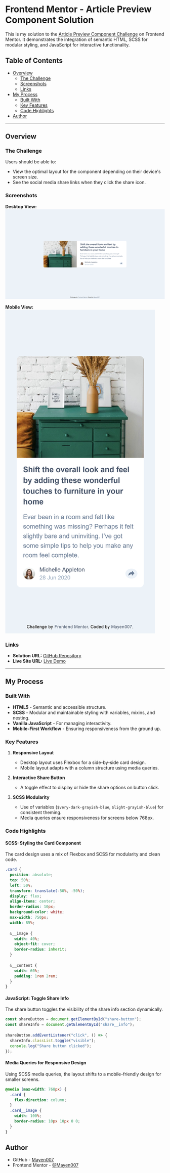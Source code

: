 # Frontend Mentor - Article Preview Component Solution

This is my solution to the [Article Preview Component Challenge](https://www.frontendmentor.io/challenges/article-preview-component-dYBN_pYFT) on Frontend Mentor. It demonstrates the integration of semantic HTML, SCSS for modular styling, and JavaScript for interactive functionality.

## Table of Contents

- [Overview](#overview)
  - [The Challenge](#the-challenge)
  - [Screenshots](#screenshots)
  - [Links](#links)
- [My Process](#my-process)
  - [Built With](#built-with)
  - [Key Features](#key-features)
  - [Code Highlights](#code-highlights)
- [Author](#author)

---

## Overview

### The Challenge

Users should be able to:

- View the optimal layout for the component depending on their device's screen size.
- See the social media share links when they click the share icon.

### Screenshots

**Desktop View:**  
![Desktop View](./assets/images/desktop-view.png)

**Mobile View:**  
![Mobile View](./assets/images/mobile-view.png)

### Links

- **Solution URL:** [GitHub Repository](https://github.com/Mayen007/Article-Preview-Component)
- **Live Site URL:** [Live Demo](https://mayen007.github.io/Article-Preview-Component/)

---

## My Process

### Built With

- **HTML5** - Semantic and accessible structure.
- **SCSS** - Modular and maintainable styling with variables, mixins, and nesting.
- **Vanilla JavaScript** - For managing interactivity.
- **Mobile-First Workflow** - Ensuring responsiveness from the ground up.

### Key Features

1. **Responsive Layout**

   - Desktop layout uses Flexbox for a side-by-side card design.
   - Mobile layout adapts with a column structure using media queries.

2. **Interactive Share Button**

   - A toggle effect to display or hide the share options on button click.

3. **SCSS Modularity**
   - Use of variables (`$very-dark-grayish-blue`, `$light-grayish-blue`) for consistent theming.
   - Media queries ensure responsiveness for screens below 768px.

### Code Highlights

#### SCSS: Styling the Card Component

The card design uses a mix of Flexbox and SCSS for modularity and clean code.

```scss
.card {
  position: absolute;
  top: 50%;
  left: 50%;
  transform: translate(-50%, -50%);
  display: flex;
  align-items: center;
  border-radius: 10px;
  background-color: white;
  max-width: 750px;
  width: 85%;

  &__image {
    width: 40%;
    object-fit: cover;
    border-radius: inherit;
  }

  &__content {
    width: 60%;
    padding: 1rem 2rem;
  }
}
```

#### JavaScript: Toggle Share Info

The share button toggles the visibility of the share info section dynamically.

```javascript
const shareButton = document.getElementById("share-button");
const shareInfo = document.getElementById("share__info");

shareButton.addEventListener("click", () => {
  shareInfo.classList.toggle("visible");
  console.log("Share button clicked");
});
```

#### Media Queries for Responsive Design

Using SCSS media queries, the layout shifts to a mobile-friendly design for smaller screens.

```scss
@media (max-width: 768px) {
  .card {
    flex-direction: column;
  }
  .card__image {
    width: 100%;
    border-radius: 10px 10px 0 0;
  }
}
```

## Author

- GitHub - [Mayen007](https://github.com/Mayen007)
- Frontend Mentor - [@Mayen007](https://www.frontendmentor.io/profile/Mayen007)
